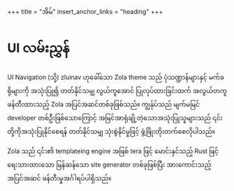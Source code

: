 +++
title = "အိမ်"
insert_anchor_links = "heading"
+++
# UI လမ်းညွှန်
UI Navigation (သို့) zluinav ဟုခေါ်သော Zola theme သည် ပုံသဏ္ဍာန်များနှင့် မက်ခရိုများကို အသုံးပြု၍ တတ်နိုင်သမျှ လွယ်ကူအောင် ပြုလုပ်ထားခြင်းထက် အလွယ်တကူ ဖန်တီးထားသည့် Zola အပြင်အဆင်တစ်ခုဖြစ်သည်။ ကျွန်ုပ်သည် မျက်မမြင် developer တစ်ဦးဖြစ်သောကြောင့် အမြင်အာရုံချို့တဲ့သောအသုံးပြုသူများသည် ၎င်းတို့ကိုအသုံးပြုနိုင်စေရန် တတ်နိုင်သမျှ သုံးစွဲနိုင်မှုဖြင့် ဖွံ့ဖြိုးတိုးတက်စေလိုပါသည်။

Zola သည် ၎င်း၏ templateing engine အဖြစ် tera ဖြင့် မောင်းနှင်သည့် Rust ဖြင့် ရေးသားထားသော မြန်ဆန်သော site generator တစ်ခုဖြစ်ပြီး အားကောင်းသည့် အပြင်အဆင် ဖန်တီးမှုအင်္ဂါရပ်ပါရှိသည်။